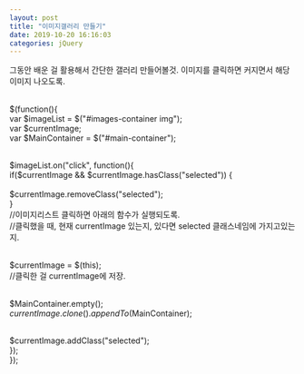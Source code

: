 ```yaml
---
layout: post
title: "이미지갤러리 만들기"
date: 2019-10-20 16:16:03
categories: jQuery
---
```

그동안 배운 걸 활용해서 간단한 갤러리 만들어볼것. 이미지를 클릭하면 커지면서 해당 이미지 나오도록.<br><br>

$(function(){ <br>
  var $imageList = $("#images-container img"); <br>
  var $currentImage; <br>
  var $MainContainer = $("#main-container"); <br><br>

  $imageList.on("click", function(){ <br>
    if($currentImage && $currentImage.hasClass("selected")) { <br> <br>
      $currentImage.removeClass("selected"); <br>
    } <br>
    //이미지리스트 클릭하면 아래의 함수가 실행되도록. <br>
    //클릭했을 때, 현재 currentImage 있는지, 있다면 selected 클래스네임에 가지고있는지. <br><br>

$currentImage = $(this); <br>
  //클릭한 걸 currentImage에 저장. <br><br>

$MainContainer.empty(); <br>
$currentImage.clone().appendTo($MainContainer); <br><br>

$currentImage.addClass("selected");<br>
  });<br>
});
<br>

